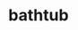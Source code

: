 ---
layout: objects
title: bathtub
emoji: bathtub
permalink: 🛁.html
image: assets/img/3moji/bathtub.png
---